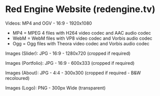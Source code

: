 Red Engine Website (redengine.tv)
=================================


Videos: MP4 and OGV - 16:9 - 1920x1080

* MP4 = MPEG 4 files with H264 video codec and AAC audio codec
* WebM = WebM files with VP8 video codec and Vorbis audio codec
* Ogg = Ogg files with Theora video codec and Vorbis audio codec


Images (Slider): JPG - 16:9 - 1280x720 (cropped if required)

Images (Portfolio): JPG - 16:9 - 600x333 (cropped if required)

Images (About): JPG - 4:4 - 300x300 (cropped if required - B&W recoloured)

Images (Logo): PNG - 300px Wide (transparent)
